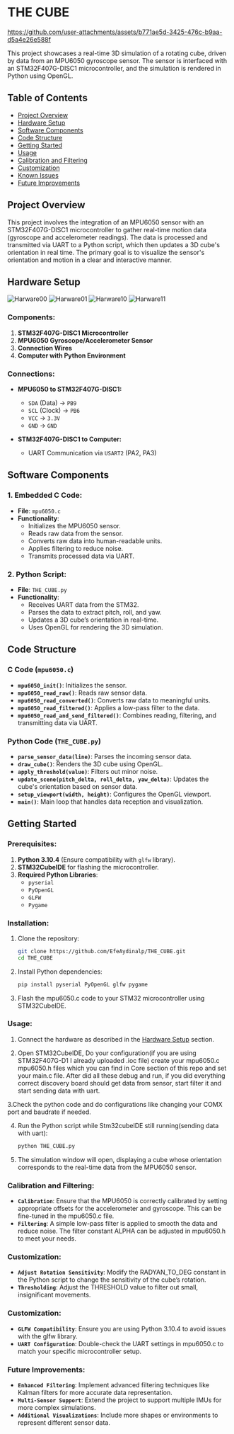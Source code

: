 # THE CUBE



https://github.com/user-attachments/assets/b771ae5d-3425-476c-b9aa-d5a4e26e588f



This project showcases a real-time 3D simulation of a rotating cube, driven by data from an MPU6050 gyroscope sensor. The sensor is interfaced with an STM32F407G-DISC1 microcontroller, and the simulation is rendered in Python using OpenGL.

## Table of Contents

- [Project Overview](#project-overview)
- [Hardware Setup](#hardware-setup)
- [Software Components](#software-components)
- [Code Structure](#code-structure)
- [Getting Started](#getting-started)
- [Usage](#usage)
- [Calibration and Filtering](#calibration-and-filtering)
- [Customization](#customization)
- [Known Issues](#known-issues)
- [Future Improvements](#future-improvements)


## Project Overview

This project involves the integration of an MPU6050 sensor with an STM32F407G-DISC1 microcontroller to gather real-time motion data (gyroscope and accelerometer readings). The data is processed and transmitted via UART to a Python script, which then updates a 3D cube's orientation in real time. The primary goal is to visualize the sensor's orientation and motion in a clear and interactive manner.

## Hardware Setup
![Harware00](https://github.com/user-attachments/assets/10839f08-cc5a-43b4-ba83-f95b14b99010)
![Harware01](https://github.com/user-attachments/assets/808e8092-6a30-486e-be6a-8781550b9f74)
![Harware10](https://github.com/user-attachments/assets/c4184817-8ad2-41ba-af5b-ab44c1002a90)
![Harware11](https://github.com/user-attachments/assets/d31ae237-c961-4086-a7f1-2c28e26264c3)


### Components:

1. **STM32F407G-DISC1 Microcontroller**
2. **MPU6050 Gyroscope/Accelerometer Sensor**
3. **Connection Wires**
4. **Computer with Python Environment**

### Connections:

- **MPU6050 to STM32F407G-DISC1:**
  - `SDA` (Data) -> `PB9`
  - `SCL` (Clock) -> `PB6`
  - `VCC` -> `3.3V`
  - `GND` -> `GND`

- **STM32F407G-DISC1 to Computer:**
  - UART Communication via `USART2` (PA2, PA3)

## Software Components

### 1. **Embedded C Code**:
   - **File**: `mpu6050.c`
   - **Functionality**:
     - Initializes the MPU6050 sensor.
     - Reads raw data from the sensor.
     - Converts raw data into human-readable units.
     - Applies filtering to reduce noise.
     - Transmits processed data via UART.

### 2. **Python Script**:
   - **File**: `THE_CUBE.py`
   - **Functionality**:
     - Receives UART data from the STM32.
     - Parses the data to extract pitch, roll, and yaw.
     - Updates a 3D cube’s orientation in real-time.
     - Uses OpenGL for rendering the 3D simulation.

## Code Structure

### C Code (`mpu6050.c`)

- **`mpu6050_init()`**: Initializes the sensor.
- **`mpu6050_read_raw()`**: Reads raw sensor data.
- **`mpu6050_read_converted()`**: Converts raw data to meaningful units.
- **`mpu6050_read_filtered()`**: Applies a low-pass filter to the data.
- **`mpu6050_read_and_send_filtered()`**: Combines reading, filtering, and transmitting data via UART.

### Python Code (`THE_CUBE.py`)

- **`parse_sensor_data(line)`**: Parses the incoming sensor data.
- **`draw_cube()`**: Renders the 3D cube using OpenGL.
- **`apply_threshold(value)`**: Filters out minor noise.
- **`update_scene(pitch_delta, roll_delta, yaw_delta)`**: Updates the cube's orientation based on sensor data.
- **`setup_viewport(width, height)`**: Configures the OpenGL viewport.
- **`main()`**: Main loop that handles data reception and visualization.

## Getting Started

### Prerequisites:

1. **Python 3.10.4** (Ensure compatibility with `glfw` library).
2. **STM32CubeIDE** for flashing the microcontroller.
3. **Required Python Libraries**:
   - `pyserial`
   - `PyOpenGL`
   - `GLFW`
   - `Pygame`

### Installation:

1. Clone the repository:
   ```bash
   git clone https://github.com/EfeAydinalp/THE_CUBE.git
   cd THE_CUBE
   ```
2. Install Python dependencies:
   ```bash
   pip install pyserial PyOpenGL glfw pygame
   ```
3. Flash the mpu6050.c code to your STM32 microcontroller using STM32CubeIDE.

### Usage:

1. Connect the hardware as described in the [Hardware Setup](#hardware-setup) section.
  
2. Open STM32CubeIDE, Do your configuration(if you are using STM32F407G-D1 I already uploaded .ioc file) create your mpu6050.c mpu6050.h files which you can find in Core section of this repo and set your main.c file. After did all these debug and run, if you did everything correct discovery board should get data from sensor, start filter it and start sending data with uart.

3.Check the python code and do configurations like changing your COMX port and baudrate if needed.


4. Run the Python script while Stm32cubeIDE still running(sending data with uart):
   ```bash
   python THE_CUBE.py
   ```
5. The simulation window will open, displaying a cube whose orientation corresponds to the real-time data from the MPU6050 sensor.

### Calibration and Filtering:

- **`Calibration`**: Ensure that the MPU6050 is correctly calibrated by setting appropriate offsets for the accelerometer and gyroscope. This can be fine-tuned in the mpu6050.c file.
- **`Filtering`**: A simple low-pass filter is applied to smooth the data and reduce noise. The filter constant ALPHA can be adjusted in mpu6050.h to meet your needs.

### Customization:

- **`Adjust Rotation Sensitivity`**: Modify the RADYAN_TO_DEG constant in the Python script to change the sensitivity of the cube’s rotation.
- **`Thresholding`**: Adjust the THRESHOLD value to filter out small, insignificant movements.

### Customization:

- **`GLFW Compatibility`**: Ensure you are using Python 3.10.4 to avoid issues with the glfw library.
- **`UART Configuration`**: Double-check the UART settings in mpu6050.c to match your specific microcontroller setup.

### Future Improvements:

- **`Enhanced Filtering`**: Implement advanced filtering techniques like Kalman filters for more accurate data representation.
- **`Multi-Sensor Support`**: Extend the project to support multiple IMUs for more complex simulations.
- **`Additional Visualizations`**: Include more shapes or environments to represent different sensor data.
